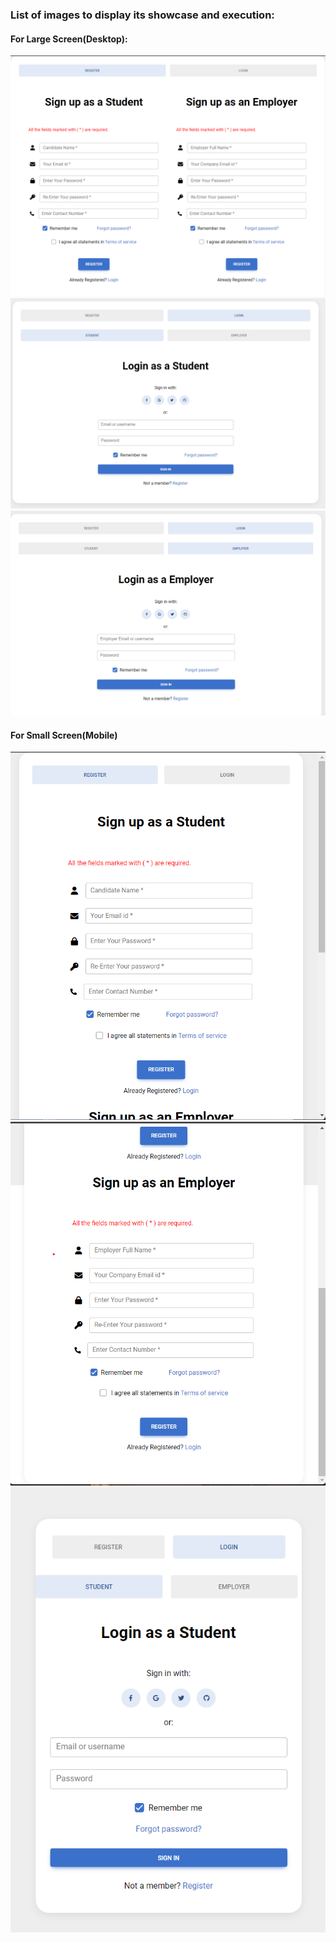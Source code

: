 <h3>List of images to display its showcase and execution:
</h3>

<h4>For Large Screen(Desktop):</h4>

<img src="https://github.com/iwhe/Responsive-Registration-Form-using-Bootstrap/blob/main/screenshots/Registration%20form.png?raw=true">

<img src="https://github.com/iwhe/Responsive-Registration-Form-using-Bootstrap/blob/main/screenshots/login-Student-big-screen.png?raw=true">

<img src="https://github.com/iwhe/Responsive-Registration-Form-using-Bootstrap/blob/main/screenshots/login-employer-big-screen.png?raw=true">

<h4>For Small Screen(Mobile)</h4>

<img src="https://github.com/iwhe/Responsive-Registration-Form-using-Bootstrap/blob/main/screenshots/Regi-form-student-small-screen.png?raw=true">

<img src="https://github.com/iwhe/Responsive-Registration-Form-using-Bootstrap/blob/main/screenshots/Regi-form-employer-small-screen.png?raw=true">

<img src="https://github.com/iwhe/Responsive-Registration-Form-using-Bootstrap/blob/main/screenshots/login-small-screen.png?raw=true">

